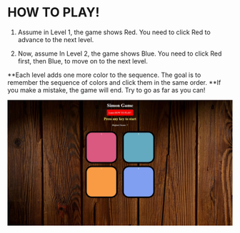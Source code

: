 # HOW TO PLAY!

1. Assume in Level 1, the game shows Red. You need to click Red to advance to the next level.

2. Now, assume In Level 2, the game shows Blue. You need to click Red first, then Blue, to move on to the next level.

**Each level adds one more color to the sequence. The goal is to remember the sequence of colors and click them in the same order.
**If you make a mistake, the game will end. Try to go as far as you can!

![image alt](https://github.com/Khairul25556/simon-game/blob/main/simon-game.JPG?raw=true)
